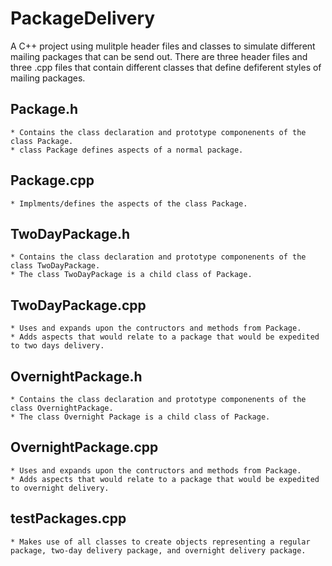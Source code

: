 # PackageDelivery
A C++ project using mulitple header files and classes to simulate different mailing packages that can be send out.
There are three header files and three .cpp files that contain different classes that define defiferent styles of mailing packages.

## Package.h
    * Contains the class declaration and prototype componenents of the class Package.
    * class Package defines aspects of a normal package.
    
## Package.cpp
    * Implments/defines the aspects of the class Package.
    
## TwoDayPackage.h
    * Contains the class declaration and prototype componenents of the class TwoDayPackage.
    * The class TwoDayPackage is a child class of Package.
    
## TwoDayPackage.cpp
    * Uses and expands upon the contructors and methods from Package.
    * Adds aspects that would relate to a package that would be expedited to two days delivery.
    
## OvernightPackage.h
    * Contains the class declaration and prototype componenents of the class OvernightPackage.
    * The class Overnight Package is a child class of Package.
    
## OvernightPackage.cpp
    * Uses and expands upon the contructors and methods from Package.
    * Adds aspects that would relate to a package that would be expedited to overnight delivery.
    
## testPackages.cpp
    * Makes use of all classes to create objects representing a regular package, two-day delivery package, and overnight delivery package.
